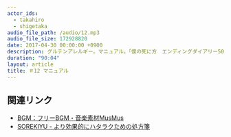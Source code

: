 ```yaml
---
actor_ids:
  - takahiro
  - shigetaka
audio_file_path: /audio/12.mp3
audio_file_size: 172928820
date: 2017-04-30 00:00:00 +0900
description: グルテンアレルギー。マニュアル。「僕の死に方　エンディングダイアリー500日」。
duration: "90:04"
layout: article
title: ＃12 マニュアル
---
```


## 関連リンク

- [BGM：フリーBGM・音楽素材MusMus](http://musmus.main.jp/)
- [SOREKIYU - より効果的にハタラクための処方箋](https://sorekiyu.jp)
